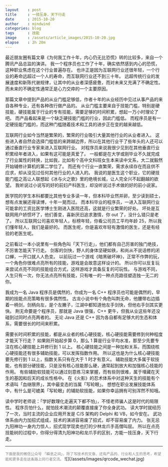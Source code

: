 ```yaml
---
layout    : post
title     : 一技压身，天下行走
date      : 2015-10-20
author    : mindwind
categories: blog
tags      : 技能
image     : /assets/article_images/2015-10-20.jpg
elapse    : 2h 20m
---
```



最近朋友圈有篇文章《为何我工作十年，内心仍无比恐慌》转的比较多，来自一个腾讯产品总监的演讲。
我一个程序员也工作了十年，确实依然感到内心的恐慌，这种职业焦虑在这个行业普遍存在。
也许正是因为互联网行业还很年轻，一个行业的寿命远超过一个人的寿命，而互联网行业还不到三十年。
远超传统行业的发展速度和新陈代谢规律，让其中的从业者深感疲惫，而对未来又充满了不确定性。
而未来的不确定性通常正是心力交瘁的一个主要原因。

那篇文章中提到产品的从业门槛足够低，作者十年的从业经历中见过从事产品的来自各种专业，还有各种改行做产品的。
从业门槛主要来自于技能门槛，特别是硬技能，硬技能属于行业的专有技能，需要足够的时间积累，想起一万小时理论了吧。
而产品看起来是一个缺乏硬技能门槛的行业，因此门槛低。
而程序员是有一定硬技能门槛的，而这种门槛随着技术和工具的进步正在变的越来越低。

互联网行业如今当然是繁荣的，繁荣的行业吸引大量其他行业的从业者进入。
这些进入者自然会选择门槛低的来跨越边界，所以在其他行业干了些年头的人还可以通过垂直行业专家来进入互联网行业。
对程序员来说我很少见到在其他垂直行业积累经年者进入，如果有这可能是真爱了。
一般都是在大学或刚毕业不久就完成了行业属性的转换，比如我，比如有个高中文科班女生本来读中文系，大二就毅然开始辅修计算机的第二学位了。
而还有个行业一直繁荣，需求永续存在而且供不应求，却从没见过任何其他行业的人进入的。
我说的是医生这个职业，它的硬技能门槛之高让人联想起《冰与火之歌》里的绝境长城，让人完全兴不起翻越的欲望。
我听说过小说写的好的前妇产科医生，却没听说过手术做的好的前小说家。

医学院的学生本科都要比其他专业多读一年，但本科毕业然并卵，至少读到硕士，想有点发展还得读博，十年一晃而过。
而本科毕业的程序员，一进入互联网行业可能拿的工资比医学博士生刚进入医院还高，这就是行业繁荣的好处。
坏处是互联网用户娇惯坏了，他们善变，喜新厌旧追求激情，你 out 了，没什么错只是老了。
所以互联网公司喜欢年轻人，标榜年轻，你看公司员工平均年龄 25，所以我们懂年轻人，我们是最好的。
而医生呢，你是喜欢年轻有激情的医生，还是有经验的老医生呢。

之前看过一本小说里有一些角色叫「天下行走」，他们都有自己厉害的独门绝技，不厉害怎能天下行走。
剑客的剑快，野人的身体坚硬如铁，和尚从不说话修的闭口蝉，一开口就人人色变。
以前玩过一个游戏《暗黑破坏神》，正常不作弊的玩，一个角色你很难点亮所有的技能，游戏是会故意这样设计的。
所以你可以反复玩来尝试点亮不同的技能组合方式，这样游戏才具备反复的可玩性。
与游戏不同，人生只有一次，你无法点亮所有技能，只有唯一的一种点亮路径塑造独一无二的你。

我成为一名 Java 程序员是偶然的，你成为一名 C++ 程序员也可能是偶然的，早期的技能点亮策略有很多偶然性。
古龙小说中有个角色叫荆无命，他腰带右边插着一柄剑，剑柄向左，是个左撇子，江湖中都知道他左手剑快，但他右手剑其实更快。
荆无命要是个程序员，那就是 Java 很强，C++ 更牛，但我从业这些年还没碰到过同时点亮两者的。
无论 Java 还是 C++ 因为各自都有足够大的生态和体系，需要很长的时间来积累。

需要长时间积累的技能，都是从业者的核心硬技能，核心硬技能需要修到何种程度才能天下行走？
如果刚开始起步算 0，那么 1 算是行业平均水准，那至少先要专注在核心硬技能上并修行到 1 以上。
核心硬技能之间是一种加和关系，而围绕核心硬技能还有很多辅助技能，可以发挥指数作用。
所以这也是为什么核心硬技能要先修行到 1 以上，指数关系只有在大于 1 时才有意义。
辅助技能大多属于软技能，也有部分硬技能，只是没有核心技能那么硬，通常起到放大和加强核心技能的作用。
有些辅助软技能可以通过刻意练习来掌握，而有些则很难，属于埋藏在天生的基因和后天的成长性格中。
在《火影》的忍术体系中对这种天生的技能有个术语叫「血继限界」，其中最变态的当属「写轮眼」。
想想在职业发展技能体系中，有什么是可媲美「写轮眼」的辅助软技能，如果你幸运拥有可别浑然不知哦。

读中学时老师说：「学好数理化走遍天下都不怕」，不怪老师骗人这是时代的局限性。
程序员怕什么，就怕技术潮流的颠覆直接废了你全身武功。
读大学时就经历了一次，当时主流的企业应用开发是 C/S 架构的 Delphi 和 VB，如今安在。
武功体系由内力加招式组成，技术的演进容易废了招式，却不容易废了内力。
张无忌九阳神功一身内力惊人，招式现学现卖也打的少林龙爪手高僧叫屈。
所以在点亮技能树的过程中，你得分得清九阳神功和龙爪手的区别，方能一技压身，天下行走。

---
<small style="color:gray">
下面是我的微信公众号 「瞬息之间」，除了写技术的文章、还有产品的、行业和人生的思考，希望能和更多走在这条路上同行者交流。
</small>  
![](/assets/images/qrcode_wechat.jpg)
